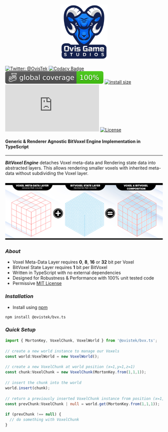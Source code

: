 <h3 align="center">
  <img src="graphics/icon.png?raw=true" alt="OvisTek Logo" width="150">
</h3>

[![Twitter: @OvisTek](https://img.shields.io/badge/contact-OvisTek-blue.svg?style=flat)](https://twitter.com/OvisTek)
[![Codacy Badge](https://app.codacy.com/project/badge/Grade/4b7dbe49f42d465bb3b6f3c669801764)](https://www.codacy.com/gh/OvisTek/bvx.ts/dashboard?utm_source=github.com&utm_medium=referral&utm_content=OvisTek/bvx.ts&utm_campaign=Badge_Grade)
[![Coverage Badge](badges/coverage-global%20coverage.svg)](badges)
[![install size](https://packagephobia.com/badge?p=@ovistek/bvx.ts)](https://packagephobia.com/result?p=@ovistek/bvx.ts)
[![NPM](https://img.shields.io/npm/v/@ovistek/bvx.ts)](https://www.npmjs.com/package/@ovistek/bvx.ts)
[![License](https://img.shields.io/badge/license-MIT-orange.svg?style=flat)](LICENSE)

#### **Generic & Renderer Agnostic BitVoxel Engine Implementation in TypeScript**

* * *

_**BitVoxel Engine**_ detaches Voxel meta-data and Rendering state data into abstracted layers. This allows rendering smaller voxels with inherited meta-data without subdividing the Voxel layer.

<h3 align="center">
  <img src="graphics/info.jpg?raw=true" alt="BitVoxel Layer Composition" width="800">
</h3>

### _**About**_

-   Voxel Meta-Data Layer requires **0**, **8**, **16** or **32** bit per Voxel
-   BitVoxel State Layer requires **1** bit per BitVoxel
-   Written in TypeScript with no external dependencies
-   Designed for Robustness & Performance with 100% unit tested code
-   Permissive [MIT License](LICENSE)

### _**Installation**_

-   Install using [npm](https://www.npmjs.com/package/@ovistek/bvx.ts)

```console
npm install @ovistek/bvx.ts
```

### _**Quick Setup**_

```TypeScript
import { MortonKey, VoxelChunk, VoxelWorld } from '@ovistek/bvx.ts';

// create a new world instance to manage our Voxels
const world:VoxelWorld = new VoxelWorld();

// create a new VoxelChunk at world position (x=1,y=1,z=1)
const chunk:VoxelChunk = new VoxelChunk(MortonKey.from(1,1,1));

// insert the chunk into the world
world.insert(chunk);

// return a previously inserted VoxelChunk instance from position (x=1,y=1,z=1)
const prevChunk:VoxelChunk | null = world.get(MortonKey.from(1,1,1));

if (prevChunk !== null) {
  // do something with VoxelChunk
}
```
